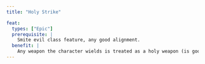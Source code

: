 ```yaml
---
title: "Holy Strike"

feat:
  types: ["Epic"]
  prerequisite: |
    Smite evil class feature, any good alignment.
  benefit: |
    Any weapon the character wields is treated as a holy weapon (is good-aligned and deals an extra 2d6 points of damage against creatures of evil alignment).If the weapon already has an alignment, this feat has no effect on the weapon.
---
```

